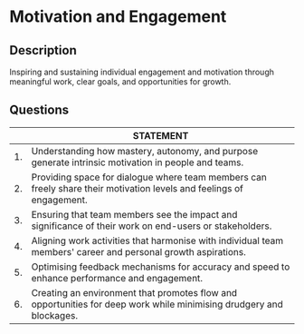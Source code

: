 # Motivation and Engagement

## Description
Inspiring and sustaining individual engagement and motivation through meaningful work, clear goals, and opportunities for growth.

## Questions

| | STATEMENT  	|
| ---	| ---	|
| 1. | Understanding how mastery, autonomy, and purpose generate intrinsic motivation in people and teams.	|
| 2. | Providing space for dialogue where team members can freely share their motivation levels and feelings of engagement. |
| 3. | Ensuring that team members see the impact and significance of their work on end-users or stakeholders. |
| 4. | Aligning work activities that harmonise with individual team members' career and personal growth aspirations. |
| 5. | Optimising feedback mechanisms for accuracy and speed to enhance performance and engagement. |
| 6. | Creating an environment that promotes flow and opportunities for deep work while minimising drudgery and blockages. |











